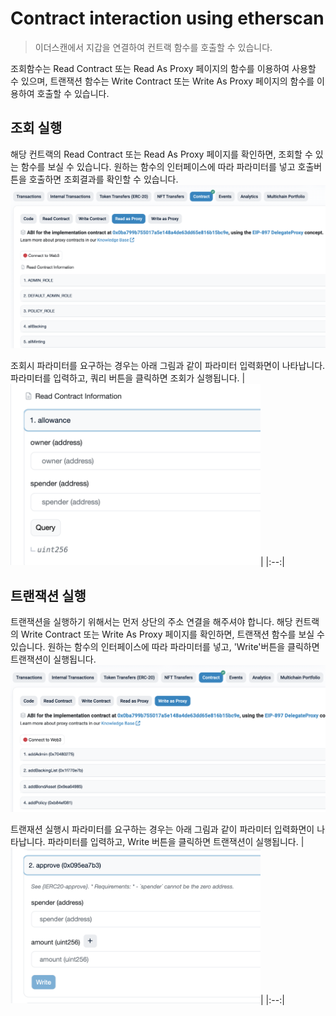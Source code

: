 # Contract interaction using etherscan

> 이더스캔에서 지갑을 연결하여 컨트랙 함수를 호출할 수 있습니다.

조회함수는 Read Contract 또는 Read As Proxy 페이지의 함수를 이용하여 사용할 수 있으며, 트랜잭션 함수는 Write Contract 또는 Write As Proxy 페이지의 함수를 이용하여 호출할 수 있습니다.

## 조회 실행
해당 컨트랙의 Read Contract 또는 Read As Proxy 페이지를 확인하면, 조회할 수 있는 함수를 보실 수 있습니다. 원하는 함수의 인터페이스에 따라 파라미터를 넣고 호출버튼을 호출하면 조회결과를 확인할 수 있습니다.
![Read as Proxy View](../img/howto_0.png)



조회시 파라미터를 요구하는 경우는 아래 그림과 같이 파라미터 입력화면이 나타납니다. 파라미터를 입력하고, 쿼리 버튼을 클릭하면 조회가 실행됩니다.
|<img src="https://github.com/tokamak-network/TokamakDAO/blob/main/docs/img/howto_1.png" width="400" alt="Query as parameters">|
|:--:|


## 트랜잭션 실행

트랜잭션을 실행하기 위해서는 먼저 상단의 주소 연결을 해주셔야 합니다.
해당 컨트랙의 Write Contract 또는 Write As Proxy 페이지를 확인하면, 트랜잭션 함수를 보실 수 있습니다. 원하는 함수의 인터페이스에 따라 파라미터를 넣고, 'Write'버튼을 클릭하면 트랜잭션이 실행됩니다.
![Write as Proxy View](../img/howto_2.png)


트랜재션 실행시 파라미터를 요구하는 경우는 아래 그림과 같이 파라미터 입력화면이 나타납니다. 파라미터를 입력하고, Write 버튼을 클릭하면 트랜잭션이 실행됩니다.
|<img src="https://github.com/tokamak-network/TokamakDAO/blob/main/docs/img/howto_3.png" width="400" alt="Write as parameters">|
|:--:|